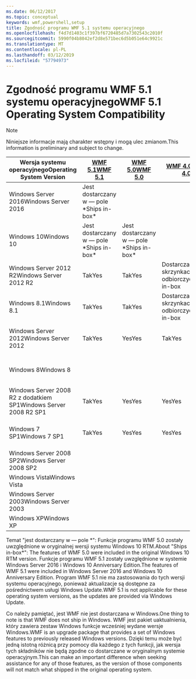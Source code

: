 ```yaml
---
ms.date: 06/12/2017
ms.topic: conceptual
keywords: wmf,powershell,setup
title: Zgodność programu WMF 5.1 systemu operacyjnego
ms.openlocfilehash: f4d7d1403c1f397bf6720485d7a7302543c2010f
ms.sourcegitcommit: 5990f04b8042ef2d8e571bec6d5b051e64c9921c
ms.translationtype: MT
ms.contentlocale: pl-PL
ms.lasthandoff: 03/12/2019
ms.locfileid: "57794973"
---
```

# <a name="wmf-51-operating-system-compatibility"></a><span data-ttu-id="d58f2-103">Zgodność programu WMF 5.1 systemu operacyjnego</span><span class="sxs-lookup"><span data-stu-id="d58f2-103">WMF 5.1 Operating System Compatibility</span></span>

> [!NOTE]
> <span data-ttu-id="d58f2-104">Niniejsze informacje mają charakter wstępny i mogą ulec zmianom.</span><span class="sxs-lookup"><span data-stu-id="d58f2-104">This information is preliminary and subject to change.</span></span>

| <span data-ttu-id="d58f2-105">Wersja systemu operacyjnego</span><span class="sxs-lookup"><span data-stu-id="d58f2-105">Operating System Version</span></span> | [<span data-ttu-id="d58f2-106">WMF 5.1</span><span class="sxs-lookup"><span data-stu-id="d58f2-106">WMF 5.1</span></span>](https://aka.ms/wmf51download) | [<span data-ttu-id="d58f2-107">WMF 5.0</span><span class="sxs-lookup"><span data-stu-id="d58f2-107">WMF 5.0</span></span>](https://aka.ms/wmf5download) | [<span data-ttu-id="d58f2-108">WMF 4.0</span><span class="sxs-lookup"><span data-stu-id="d58f2-108">WMF 4.0</span></span>](https://aka.ms/wmf4download) |  [<span data-ttu-id="d58f2-109">WMF 3.0</span><span class="sxs-lookup"><span data-stu-id="d58f2-109">WMF 3.0</span></span>](https://aka.ms/wmf3download) | [<span data-ttu-id="d58f2-110">WMF 2.0</span><span class="sxs-lookup"><span data-stu-id="d58f2-110">WMF 2.0</span></span>](https://aka.ms/wmf2download) |
| ------------------------ | ----------- | ----------- | ----------- | ------------ |  ------------- |
| <span data-ttu-id="d58f2-111">Windows Server 2016</span><span class="sxs-lookup"><span data-stu-id="d58f2-111">Windows Server 2016</span></span> | <span data-ttu-id="d58f2-112">Jest dostarczany w — pole \*</span><span class="sxs-lookup"><span data-stu-id="d58f2-112">Ships in-box\*</span></span> |  |  |  |  |
| <span data-ttu-id="d58f2-113">Windows 10</span><span class="sxs-lookup"><span data-stu-id="d58f2-113">Windows 10</span></span> | <span data-ttu-id="d58f2-114">Jest dostarczany w — pole \*</span><span class="sxs-lookup"><span data-stu-id="d58f2-114">Ships in-box\*</span></span> | <span data-ttu-id="d58f2-115">Jest dostarczany w — pole \*</span><span class="sxs-lookup"><span data-stu-id="d58f2-115">Ships in-box\*</span></span>  | | | |
| <span data-ttu-id="d58f2-116">Windows Server 2012 R2</span><span class="sxs-lookup"><span data-stu-id="d58f2-116">Windows Server 2012 R2</span></span>| <span data-ttu-id="d58f2-117">Tak</span><span class="sxs-lookup"><span data-stu-id="d58f2-117">Yes</span></span> | <span data-ttu-id="d58f2-118">Tak</span><span class="sxs-lookup"><span data-stu-id="d58f2-118">Yes</span></span> | <span data-ttu-id="d58f2-119">Dostarczany skrzynkach odbiorczych</span><span class="sxs-lookup"><span data-stu-id="d58f2-119">Ships in-box</span></span> |  |  |
| <span data-ttu-id="d58f2-120">Windows 8.1</span><span class="sxs-lookup"><span data-stu-id="d58f2-120">Windows 8.1</span></span> | <span data-ttu-id="d58f2-121">Tak</span><span class="sxs-lookup"><span data-stu-id="d58f2-121">Yes</span></span> | <span data-ttu-id="d58f2-122">Tak</span><span class="sxs-lookup"><span data-stu-id="d58f2-122">Yes</span></span> |  <span data-ttu-id="d58f2-123">Dostarczany skrzynkach odbiorczych</span><span class="sxs-lookup"><span data-stu-id="d58f2-123">Ships in-box</span></span> |  |  |
| <span data-ttu-id="d58f2-124">Windows Server 2012</span><span class="sxs-lookup"><span data-stu-id="d58f2-124">Windows Server 2012</span></span> | <span data-ttu-id="d58f2-125">Tak</span><span class="sxs-lookup"><span data-stu-id="d58f2-125">Yes</span></span> | <span data-ttu-id="d58f2-126">Yes</span><span class="sxs-lookup"><span data-stu-id="d58f2-126">Yes</span></span> | <span data-ttu-id="d58f2-127">Tak</span><span class="sxs-lookup"><span data-stu-id="d58f2-127">Yes</span></span> |  <span data-ttu-id="d58f2-128">Dostarczany skrzynkach odbiorczych</span><span class="sxs-lookup"><span data-stu-id="d58f2-128">Ships in-box</span></span> | |
| <span data-ttu-id="d58f2-129">Windows 8</span><span class="sxs-lookup"><span data-stu-id="d58f2-129">Windows 8</span></span> |  |  |  | <span data-ttu-id="d58f2-130">Dostarczany skrzynkach odbiorczych</span><span class="sxs-lookup"><span data-stu-id="d58f2-130">Ships in-box</span></span> | |
| <span data-ttu-id="d58f2-131">Windows Server 2008 R2 z dodatkiem SP1</span><span class="sxs-lookup"><span data-stu-id="d58f2-131">Windows Server 2008 R2 SP1</span></span> | <span data-ttu-id="d58f2-132">Tak</span><span class="sxs-lookup"><span data-stu-id="d58f2-132">Yes</span></span> | <span data-ttu-id="d58f2-133">Yes</span><span class="sxs-lookup"><span data-stu-id="d58f2-133">Yes</span></span> | <span data-ttu-id="d58f2-134">Yes</span><span class="sxs-lookup"><span data-stu-id="d58f2-134">Yes</span></span> |  <span data-ttu-id="d58f2-135">Tak</span><span class="sxs-lookup"><span data-stu-id="d58f2-135">Yes</span></span>| <span data-ttu-id="d58f2-136">Dostarczany skrzynkach odbiorczych</span><span class="sxs-lookup"><span data-stu-id="d58f2-136">Ships in-box</span></span> |
| <span data-ttu-id="d58f2-137">Windows 7 SP1</span><span class="sxs-lookup"><span data-stu-id="d58f2-137">Windows 7 SP1</span></span>  | <span data-ttu-id="d58f2-138">Tak</span><span class="sxs-lookup"><span data-stu-id="d58f2-138">Yes</span></span> | <span data-ttu-id="d58f2-139">Yes</span><span class="sxs-lookup"><span data-stu-id="d58f2-139">Yes</span></span> | <span data-ttu-id="d58f2-140">Yes</span><span class="sxs-lookup"><span data-stu-id="d58f2-140">Yes</span></span> | <span data-ttu-id="d58f2-141">Tak</span><span class="sxs-lookup"><span data-stu-id="d58f2-141">Yes</span></span> | <span data-ttu-id="d58f2-142">Dostarczany skrzynkach odbiorczych</span><span class="sxs-lookup"><span data-stu-id="d58f2-142">Ships in-box</span></span> |
| <span data-ttu-id="d58f2-143">Windows Server 2008 SP2</span><span class="sxs-lookup"><span data-stu-id="d58f2-143">Windows Server 2008 SP2</span></span> | | | | <span data-ttu-id="d58f2-144">Tak</span><span class="sxs-lookup"><span data-stu-id="d58f2-144">Yes</span></span> | <span data-ttu-id="d58f2-145">Tak</span><span class="sxs-lookup"><span data-stu-id="d58f2-145">Yes</span></span> |
| <span data-ttu-id="d58f2-146">Windows Vista</span><span class="sxs-lookup"><span data-stu-id="d58f2-146">Windows Vista</span></span> | | | | | <span data-ttu-id="d58f2-147">Tak</span><span class="sxs-lookup"><span data-stu-id="d58f2-147">Yes</span></span> |
| <span data-ttu-id="d58f2-148">Windows Server 2003</span><span class="sxs-lookup"><span data-stu-id="d58f2-148">Windows Server 2003</span></span>| | | |  | <span data-ttu-id="d58f2-149">Tak</span><span class="sxs-lookup"><span data-stu-id="d58f2-149">Yes</span></span> |
| <span data-ttu-id="d58f2-150">Windows XP</span><span class="sxs-lookup"><span data-stu-id="d58f2-150">Windows XP</span></span> | | | |  | <span data-ttu-id="d58f2-151">Tak</span><span class="sxs-lookup"><span data-stu-id="d58f2-151">Yes</span></span> |

<span data-ttu-id="d58f2-152">Temat "jest dostarczany w — pole \*": Funkcje programu WMF 5.0 zostały uwzględnione w oryginalnej wersji systemu Windows 10 RTM.</span><span class="sxs-lookup"><span data-stu-id="d58f2-152">About "Ships in-box\*": The features of WMF 5.0 were included in the original Windows 10 RTM version.</span></span>
<span data-ttu-id="d58f2-153">Funkcje programu WMF 5.1 zostały uwzględnione w systemie Windows Server 2016 i Windows 10 Anniversary Edition.</span><span class="sxs-lookup"><span data-stu-id="d58f2-153">The features of WMF 5.1 were included in Windows Server 2016 and Windows 10 Anniversary Edition.</span></span>
<span data-ttu-id="d58f2-154">Program WMF 5.1 nie ma zastosowania do tych wersji systemu operacyjnego, ponieważ aktualizacje są dostępne za pośrednictwem usługi Windows Update.</span><span class="sxs-lookup"><span data-stu-id="d58f2-154">WMF 5.1 is not applicable for these operating system versions, as the updates are provided via Windows Update.</span></span>

<span data-ttu-id="d58f2-155">Co należy pamiętać, jest WMF nie jest dostarczana w Windows.</span><span class="sxs-lookup"><span data-stu-id="d58f2-155">One thing to note is that WMF does not ship in Windows.</span></span>
<span data-ttu-id="d58f2-156">WMF jest pakiet uaktualnienia, który zawiera zestaw Windows funkcje wcześniej wydane wersje Windows.</span><span class="sxs-lookup"><span data-stu-id="d58f2-156">WMF is an upgrade package that provides a set of Windows features to previously released Windows versions.</span></span>
<span data-ttu-id="d58f2-157">Dzięki temu może być jedną istotną różnicą przy pomocy dla każdego z tych funkcji, jak wersja tych składników nie będą zgodne co dostarczane w oryginalnym systemie operacyjnym.</span><span class="sxs-lookup"><span data-stu-id="d58f2-157">This can make an important difference when seeking assistance for any of those features, as the version of those components will not match what shipped in the original operating system.</span></span>
